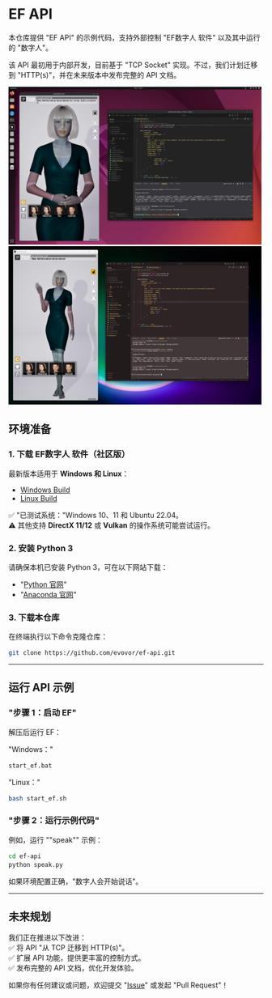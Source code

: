 # EF API

本仓库提供 "EF API" 的示例代码，支持外部控制 "EF数字人 软件" 以及其中运行的 "数字人"。

该 API 最初用于内部开发，目前基于 "TCP Socket" 实现。不过，我们计划迁移到 "HTTP(s)"，并在未来版本中发布完整的 API 文档。

<img src="docs/ef_community_ubuntu.jpg" alt="Ubuntu" style="width: 500px;"><img src="docs/ef_community_windows.jpg" alt="Windows" style="width: 500px;">

## 环境准备

### 1. 下载 EF数字人 软件（社区版）  
最新版本适用于 **Windows 和 Linux**：  
- [Windows Build](https://github.com/evovor/ef_community/releases/download/v0.1.0-alpha/ef_community_win-v0.1.0-alpha.7z)  
- [Linux Build](https://github.com/evovor/ef_community/releases/download/v0.1.0-alpha/ef_community_linux-v0.1.0-alpha.7z)  

✅ "已测试系统："Windows 10、11 和 Ubuntu 22.04。  
⚠️ 其他支持 **DirectX 11/12** 或 **Vulkan** 的操作系统可能尝试运行。

### 2. 安装 Python 3  
请确保本机已安装 Python 3，可在以下网站下载：  
- "[Python 官网](https://www.python.org/downloads/)"  
- "[Anaconda 官网](https://www.anaconda.com/products/distribution)"  

### 3. 下载本仓库  
在终端执行以下命令克隆仓库：  
```bash
git clone https://github.com/evovor/ef-api.git
```

---

## 运行 API 示例

### "步骤 1：启动 EF"  
解压后运行 EF：  

"Windows："  
```bash
start_ef.bat
```
"Linux："  
```bash
bash start_ef.sh
```

### "步骤 2：运行示例代码"  
例如，运行 ""speak"" 示例：  
```bash
cd ef-api
python speak.py
```
如果环境配置正确，"数字人会开始说话"。

---

## 未来规划  
我们正在推进以下改进：  
✅ 将 API "从 TCP 迁移到 HTTP(s)"。  
✅ 扩展 API 功能，提供更丰富的控制方式。  
✅ 发布完整的 API 文档，优化开发体验。

如果你有任何建议或问题，欢迎提交 "[Issue](https://github.com/evovor/ef-api/issues)" 或发起 "Pull Request"！
